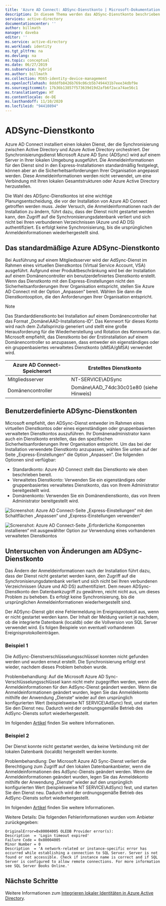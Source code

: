 ```yaml
---
title: 'Azure AD Connect: ADSync-Dienstkonto | Microsoft-Dokumentation'
description: In diesem Thema werden das ADSync-Dienstkonto beschrieben und bewährte Methoden für das Konto vorgestellt.
services: active-directory
documentationcenter: ''
author: billmath
manager: daveba
editor: ''
ms.service: active-directory
ms.workload: identity
ms.tgt_pltfrm: na
ms.devlang: na
ms.topic: conceptual
ms.date: 06/27/2019
ms.subservice: hybrid
ms.author: billmath
ms.collection: M365-identity-device-management
ms.openlocfilehash: 8dddfb8426b769c06cb5b7494431b7eee34dbf9e
ms.sourcegitcommit: 17b36b13857f573639d19d2afb6f2aca74ae56c1
ms.translationtype: HT
ms.contentlocale: de-DE
ms.lasthandoff: 11/10/2020
ms.locfileid: "94410894"
---
```

# <a name="adsync-service-account"></a>ADSync-Dienstkonto
Azure AD Connect installiert einen lokalen Dienst, der die Synchronisierung zwischen Active Directory und Azure Active Directory orchestriert.  Der Synchronisierungsdienst Microsoft Azure AD Sync (ADSync) wird auf einem Server in Ihrer lokalen Umgebung ausgeführt.  Die Anmeldeinformationen für den Dienst sind in den Express-Installationen standardmäßig festgelegt, können aber an die Sicherheitsanforderungen Ihrer Organisation angepasst werden.  Diese Anmeldeinformationen werden nicht verwendet, um eine Verbindung mit Ihren lokalen Gesamtstrukturen oder Azure Active Directory herzustellen.

Die Wahl des ADSync-Dienstkontos ist eine wichtige Planungsentscheidung, die vor der Installation von Azure AD Connect getroffen werden muss.  Jeder Versuch, die Anmeldeinformationen nach der Installation zu ändern, führt dazu, dass der Dienst nicht gestartet werden kann, den Zugriff auf die Synchronisierungsdatenbank verliert und sich nicht bei Ihren verbundenen Verzeichnissen (Azure und AD DS) authentifiziert.  Es erfolgt keine Synchronisierung, bis die ursprünglichen Anmeldeinformationen wiederhergestellt sind.

## <a name="the-default-adsync-service-account"></a>Das standardmäßige Azure ADSync-Dienstkonto

Bei Ausführung auf einem Mitgliedsserver wird der AdSync-Dienst im Rahmen eines virtuellen Dienstkontos (Virtual Service Account, VSA) ausgeführt.  Aufgrund einer Produktbeschränkung wird bei der Installation auf einem Domänencontroller ein benutzerdefiniertes Dienstkonto erstellt.  Wenn das Dienstkonto mit den Express-Einstellungen nicht den Sicherheitsanforderungen Ihrer Organisation entspricht, stellen Sie Azure AD Connect mit der Option „Anpassen“ bereit.  Wählen Sie dann die Dienstkontooption, die den Anforderungen Ihrer Organisation entspricht.

>[!NOTE]
>Das Standarddienstkonto bei Installation auf einem Domänencontroller hat das Format „Domäne\AAD-Installations-ID“.  Das Kennwort für dieses Konto wird nach dem Zufallsprinzip generiert und stellt eine große Herausforderung für die Wiederherstellung und Rotation des Kennworts dar.  Microsoft empfiehlt, das Dienstkonto bei der Erstinstallation auf einem Domänencontroller so anzupassen, dass entweder ein eigenständiges oder ein gruppenbasiertes verwaltetes Dienstkonto (sMSA/gMSA) verwendet wird.

|Azure AD Connect-Speicherort|Erstelltes Dienstkonto|
|-----|-----|
|Mitgliedsserver|NT-SERVICE\ADSync|
|Domänencontroller|Domäne\AAD_74dc30c01e80 (siehe Hinweis)|

## <a name="custom-adsync-service-accounts"></a>Benutzerdefinierte ADSync-Dienstkonten
Microsoft empfiehlt, den ADSync-Dienst entweder im Rahmen eines virtuellen Dienstkontos oder eines eigenständigen oder gruppenbasierten verwalteten Dienstkontos auszuführen.  Ihr Domänenadministrator kann auch ein Dienstkonto erstellen, das den spezifischen Sicherheitsanforderungen Ihrer Organisation entspricht.   Um das bei der Installation verwendete Dienstkonto anzupassen, wählen Sie unten auf der Seite „Express-Einstellungen“ die Option „Anpassen“.   Die folgenden Optionen sind verfügbar:

- Standardkonto: Azure AD Connect stellt das Dienstkonto wie oben beschrieben bereit.
- Verwaltetes Dienstkonto: Verwenden Sie ein eigenständiges oder gruppenbasiertes verwaltetes Dienstkonto, das von Ihrem Administrator bereitgestellt wird.
- Domänenkonto: Verwenden Sie ein Domänendienstkonto, das von Ihrem Administrator bereitgestellt wird.

![Screenshot: Azure AD Connect-Seite „Express-Einstellungen“ mit den Schaltflächen „Anpassen“ und „Express-Einstellungen verwenden“](media/concept-adsync-service-account/adsync1.png)

![Screenshot: Azure AD Connect-Seite „Erforderliche Komponenten installieren“ mit ausgewählter Option zur Verwendung eines vorhandenen verwalteten Dienstkontos](media/concept-adsync-service-account/adsync2.png)

## <a name="diagnosing-adsync-service-account-changes"></a>Untersuchen von Änderungen am ADSync-Dienstkonto
Das Ändern der Anmeldeinformationen nach der Installation führt dazu, dass der Dienst nicht gestartet werden kann, den Zugriff auf die Synchronisierungsdatenbank verliert und sich nicht bei Ihren verbundenen Verzeichnissen (Azure und AD DS) authentifiziert.  Dem neuen ADSync-Dienstkonto den Datenbankzugriff zu gewähren, reicht nicht aus, um dieses Problem zu beheben. Es erfolgt keine Synchronisierung, bis die ursprünglichen Anmeldeinformationen wiederhergestellt sind.

Der ADSync-Dienst gibt eine Fehlermeldung im Ereignisprotokoll aus, wenn er nicht gestartet werden kann.  Der Inhalt der Meldung variiert je nachdem, ob die integrierte Datenbank (localdb) oder die Vollversion von SQL Server verwendet wird.  Es folgen Beispiele von eventuell vorhandenen Ereignisprotokolleinträgen.

### <a name="example-1"></a>Beispiel 1

Die AdSync-Dienstverschlüsselungsschlüssel konnten nicht gefunden werden und wurden erneut erstellt.  Die Synchronisierung erfolgt erst wieder, nachdem dieses Problem behoben wurde.

Problembehandlung: Auf die Microsoft Azure AD Sync-Verschlüsselungsschlüssel kann nicht mehr zugegriffen werden, wenn die Anmeldeinformationen für den AdSync-Dienst geändert werden.  Wenn die Anmeldeinformationen geändert wurden, legen Sie das Anmeldekonto mithilfe der Anwendung „Dienste“ wieder auf den ursprünglich konfigurierten Wert (beispielsweise NT SERVICE\AdSync) fest, und starten Sie den Dienst neu.  Dadurch wird der ordnungsgemäße Betrieb des AdSync-Diensts sofort wiederhergestellt.

Im folgenden [Artikel](./whatis-hybrid-identity.md) finden Sie weitere Informationen.

### <a name="example-2"></a>Beispiel 2

Der Dienst konnte nicht gestartet werden, da keine Verbindung mit der lokalen Datenbank (localdb) hergestellt werden konnte.

Problembehandlung: Der Microsoft Azure AD Sync-Dienst verliert die Berechtigung zum Zugriff auf den lokalen Datenbankanbieter, wenn die Anmeldeinformationen des AdSync-Diensts geändert werden.  Wenn die Anmeldeinformationen geändert wurden, legen Sie das Anmeldekonto mithilfe der Anwendung „Dienste“ wieder auf den ursprünglich konfigurierten Wert (beispielsweise NT SERVICE\AdSync) fest, und starten Sie den Dienst neu.  Dadurch wird der ordnungsgemäße Betrieb des AdSync-Diensts sofort wiederhergestellt.

Im folgenden [Artikel](./whatis-hybrid-identity.md) finden Sie weitere Informationen.

Weitere Details: Die folgenden Fehlerinformationen wurden vom Anbieter zurückgegeben:
 

``` 
OriginalError=0x80004005 OLEDB Provider error(s): 
Description  = 'Login timeout expired'
Failure Code = 0x80004005
Minor Number = 0 
Description  = 'A network-related or instance-specific error has occurred while establishing a connection to SQL Server. Server is not found or not accessible. Check if instance name is correct and if SQL Server is configured to allow remote connections. For more information see SQL Server Books Online.'
```
## <a name="next-steps"></a>Nächste Schritte
Weitere Informationen zum [Integrieren lokaler Identitäten in Azure Active Directory](whatis-hybrid-identity.md).